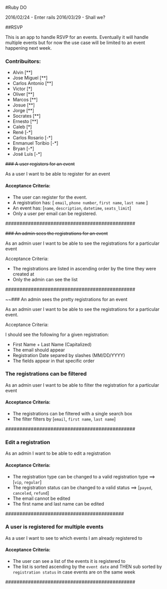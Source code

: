 #Ruby DO

2016/02/24 - Enter rails
2016/03/29 - Shall we?

##RSVP

This is an app to handle RSVP for an events. Eventually it will handle multiple events but for now the use case will be limited to an event happening next week.


### Contribuitors:

  - Alvin [**]
  - Jose Miguel [**]
  - Carlos Antonio [**]
  - Victor [*]
  - Oliver [**]
  - Marcos [**]
  - Josue [**]
  - Jorge [**]
  - Socrates [**]
  - Ernesto [**]
  - Caleb [*]
  - René [-*]
  - Carlos Rosario [-*]
  - Enmanuel Toribio [-*]
  - Bryan [-*]
  - José Luis [-*]

~~### A user registers for an event~~

As a user I want to be able to register for an event

#### Acceptance Criteria:
 - The user can register for the event.
 - A registration has: [ `email`, `phone number`, `first name`, `last name` ]
 - An event has: [`name`, `description`, `datetime`, `seats_limit`]
 - Only a user per email can be registered.

##############################################


~~### An admin sees the registrations for an event~~

As an admin user I want to be able to see the registrations for a particular event

Acceptance Criteria:
 - The registrations are listed in ascending order by the time they were created at
 - Only the admin can see the list

##############################################

~~### An admin sees the pretty registrations for an event

As an admin user I want to be able to see the registrations for a particular event.

Acceptance Criteria:

I should see the following for a given registration:
- First Name + Last Name (Capitalized)
- The email should appear
- Registration Date separed by slashes (MM/DD/YYYY)
- The fields appear in that specific order

### The registrations can be filtered

As an admin user I want to be able to filter the registration for a particular event

#### Acceptance Criteria:
 - The registrations can be filtered with a single search box
 - The filter filters by [`email`, `first name`, `last name`]

##############################################


### Edit a registration

As an admin I want to be able to edit a registration

#### Acceptance Criteria:
 - The registration type can be changed to a valid registration type ==> [`vip`, `regular`]
 - The registration status can be changed to a valid status ==> [`payed`, `canceled`, `refund`]
 - The email cannot be edited
 - The first name and last name can be edited

##########################################


### A user is registered for multiple events

As a user I want to see to which events I am already registered to

#### Acceptance Criteria:
 - The user can see a list of the events it is registered to
 - The list is sorted ascending by the `event date` and THEN sub sorted by `registration status` in case events are on the same week 

##############################################
